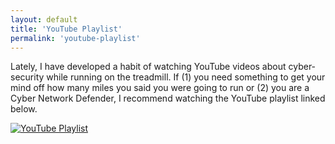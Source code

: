 ```yaml
---
layout: default
title: 'YouTube Playlist'
permalink: 'youtube-playlist'
---
```


Lately, I have developed a habit of watching YouTube videos about cyber-security while running on the treadmill. If (1) you need something to get your mind off how many miles you said you were going to run or (2) you are a Cyber Network Defender, I recommend watching the YouTube playlist linked below. 

[![YouTube Playlist](https://i.ytimg.com/vi/qXYG3uf3b8s/sddefault.jpg?sqp=-oaymwEbCKgBEF5IVfKriqkDDggBFQAAiEIYAXABwAEG&rs=AOn4CLCQ0Un_aKZhzYbb1Wx-EPUGboyyfw)](https://youtube.com/playlist?list=PLrbp84dkrk142C7Lta8wWuG3lb93r2wR8)
